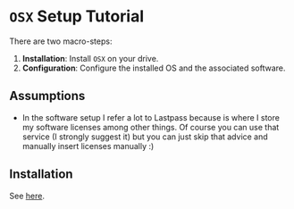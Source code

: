 # `OSX` Setup Tutorial

There are two macro-steps:

1. **Installation**: Install `OSX` on your drive.
2. **Configuration**: Configure the installed OS and the associated software.

## Assumptions

* In the software setup I refer a lot to Lastpass because is where I store my software licenses among other things. Of course you can use that service (I strongly suggest it) but you can just skip that advice and manually insert licenses manually :)

## Installation

See [here](./installation.md).
